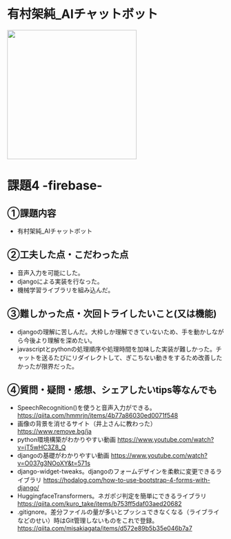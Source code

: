# 有村架純_AIチャットボット
<img src="https://ksasazawa.github.io/django01_sasazawa_17/ai_ver/chat_conf/static/img/kasumi.png" width="300px">

# 課題4 -firebase-

## ①課題内容
- 有村架純_AIチャットボット

## ②工夫した点・こだわった点
- 音声入力を可能にした。
- djangoによる実装を行なった。
- 機械学習ライブラリを組み込んだ。

## ③難しかった点・次回トライしたいこと(又は機能)
- djangoの理解に苦しんだ。大枠しか理解できていないため、手を動かしながら今後より理解を深めたい。
- javascriptとpythonの処理順序や処理時間を加味した実装が難しかった。チャットを送るたびにリダイレクトして、ぎこちない動きをするため改善したかったが限界だった。

## ④質問・疑問・感想、シェアしたいtips等なんでも
- SpeechRecognition()を使うと音声入力ができる。
https://qiita.com/hmmrjn/items/4b77a86030ed0071f548
- 画像の背景を消せるサイト（井上さんに教わった）
https://www.remove.bg/ja
- python環境構築がわかりやすい動画
https://www.youtube.com/watch?v=jT5wHC3Z8_Q
- djangoの基礎がわかりやすい動画
https://www.youtube.com/watch?v=O037g3NOoXY&t=571s
- django-widget-tweaks。djangoのフォームデザインを柔軟に変更できるライブラリ
https://hodalog.com/how-to-use-bootstrap-4-forms-with-django/
- HuggingfaceTransformers。ネガポジ判定を簡単にできるライブラリ
https://qiita.com/kuro_take/items/b753ff5daf03aed20682
- .gitignore。差分ファイルの量が多いとプッシュできなくなる（ライブライなどのせい）時はGit管理しないものをこれで登録。
https://qiita.com/misakiagata/items/d572e89b5b35e046b7a7


